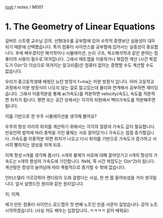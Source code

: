 [root](../../README.md) / notes / M001

# 1. The Geometry of Linear Equations

길버트 스트랭 교수님 강의. 선형대수를 공부함에 있어 수학적 증명보단 실용성이 대두되기 때문에 선택했습니다. 특히 컴퓨터 사이언스를 공부함에 있어서는 실증성이 중요합니다. 후에 배우겠지만 해석학이나 시뮬레이션, 논리 구조, 복소해석학과 같은 분야는 컴퓨터의 사용이 필수로 여겨집니다. 그래서 매트랩을 이용하거나 복잡한 계산 (시간 복잡도가 O(n^2) 이상으로 여겨지는 알고리즘)은 컴퓨터 없이는 증명할 수도 계산할 수도 없습니다.

우리가 중고등학생떄 배웠던 뉴턴 방정식 f=ma는 미분 방정식 입니다. 아마 고등학교 과정에서 미분 방정식이 나오지 않는 걸로 알고있는데 물리와 연계해서 공부하면 재미있습니다. 그래서 이중적분을 통해 a(가속도)를 적분하면 velocity(속도), 속도를 적분하면 위치가 됩니다. 평면 또는 공간 상에서는 각각의 차원에서 벡터가속도를 적분해주면 됩니다.

이를 기반으로 한 우주 시뮬레이션을 생각해 볼까요?

우주의 항성 끼리의 위치를 계산하기 위해서는 각각의 질량과 가속도 값이 필요합니다. 만유인력 법칙에 따라 중력을 가진 물체는 서로 끌어당기니 가속도는 점점 증가할겁니다. 가속도를 이중적분 하면 위치가 나오고 다시 위치를 기반으로 가속도가 증가하고 서서히 빨라지는 양상을 띄게 되죠.

이제 항성 n개를 생각해 봅시다. n개의 물체가 서로에 대해 끌어당기고 n개의 항성의 가속도는 n개의 항성의 가속도에 기인합니다. NxN, 즉 시간 복잡도는 O(n^2)이 됩니다. 계산량은 항성이 늘어남에 따라 폭발적으로 증가할 수 밖에 없습니다.

인터스텔라 가르강튀아 랜더링이 오래 걸렸다는 사실, 한 번 쯤 들어보셨을 거라 생각됩니다. 앞서 설명드린 원리와 같은 원리입니다.

자, 이제.

제가 만든 컴퓨터 사이언스 로드맵의 첫 번째 노트인 만큼 서문이 길었습니다. 강의 노트 시작하겠습니다. (사실 저도 배우는 입장입니다..ㅋㅋㅋㅋ 같이 배워요)
